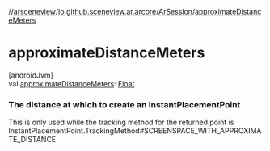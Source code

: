 //[arsceneview](../../../index.md)/[io.github.sceneview.ar.arcore](../index.md)/[ArSession](index.md)/[approximateDistanceMeters](approximate-distance-meters.md)

# approximateDistanceMeters

[androidJvm]\
val [approximateDistanceMeters](approximate-distance-meters.md): [Float](https://kotlinlang.org/api/latest/jvm/stdlib/kotlin/-float/index.html)

###  The distance at which to create an InstantPlacementPoint

This is only used while the tracking method for the returned point is InstantPlacementPoint.TrackingMethod#SCREENSPACE_WITH_APPROXIMATE_DISTANCE.
